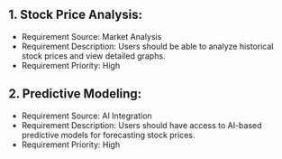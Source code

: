 ## 1. Stock Price Analysis:
- Requirement Source: Market Analysis
- Requirement Description: Users should be able to analyze historical stock prices and view detailed graphs.
- Requirement Priority: High

## 2. Predictive Modeling:
- Requirement Source: AI Integration
- Requirement Description: Users should have access to AI-based predictive models for forecasting stock prices.
- Requirement Priority: High
